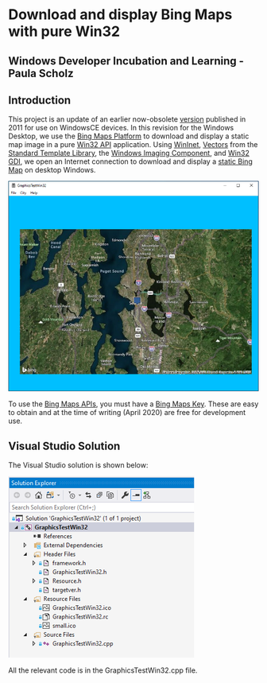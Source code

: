 # Download and display Bing Maps with pure Win32
## Windows Developer Incubation and Learning - Paula Scholz

## Introduction

This project is an update of an earlier now-obsolete [version](https://www.codeproject.com/articles/170920/download-a-google-map-with-win32-c-and-wininet) published in 2011 for use on WindowsCE devices.  In this revision for the Windows Desktop, we use the [Bing Maps Platform](https://www.microsoft.com/en-us/maps) to download and display a static map image in a pure [Win32 API](https://docs.microsoft.com/en-us/windows/win32/) application.  Using [WinInet](https://docs.microsoft.com/en-us/windows/win32/wininet/about-wininet), [Vectors](https://docs.microsoft.com/en-us/cpp/standard-library/vector-class?view=vs-2019) from the [Standard Template Library](https://docs.microsoft.com/en-us/cpp/standard-library/cpp-standard-library-reference?view=vs-2019), the [Windows Imaging Component](https://docs.microsoft.com/en-us/windows/win32/wic/-wic-about-windows-imaging-codec), and [Win32 GDI](https://docs.microsoft.com/en-us/windows/win32/gdi/windows-gdi), we open an Internet connection to download and display a [static Bing Map](https://docs.microsoft.com/en-us/bingmaps/rest-services/imagery/get-a-static-map) on desktop Windows.

![GraphicsTestWin32 Application](ReadmeImages/SeattleMap.png)

To use the [Bing Maps APIs](https://docs.microsoft.com/en-us/bingmaps/rest-services/), you must have a [Bing Maps Key](https://docs.microsoft.com/en-us/bingmaps/getting-started/bing-maps-dev-center-help/getting-a-bing-maps-key).  These are easy to obtain and at the time of writing (April 2020) are free for development use.

## Visual Studio Solution

The Visual Studio solution is shown below:

![Visual Studio Solution](ReadmeImages/VisualStudioSolution.png)

All the relevant code is in the GraphicsTestWin32.cpp file.

